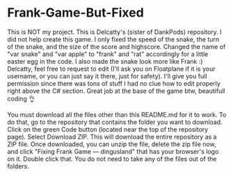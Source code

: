 # Frank-Game-But-Fixed
This is NOT my project.  This is Delcatty's (sister of DankPods) repository.  I did not help create this game.  I only fixed the speed of the snake, the turn of the snake, and the size of the score and highscore.  Changed the name of "var snake" and "var apple" to "frank" and "rat" accordingly for a little easter egg in the code.  I also made the snake look more like Frank :)  
Delcatty, feel free to request to edit (I'll ask you on Floatplane if it is your username, or you can just say it there, just for safety).  I'll give you full permission since there was tons of stuff I had no clue how to edit properly right above the C# section.  Great job at the base of the game btw, beautifull coding 👌

You must download all the files other than this README.md for it to work.  To do that, go to the repository that contains the folder you want to download.  Click on the green Code button (located near the top of the repository page).  Select Download ZIP. This will download the entire repository as a ZIP file.  Once downloaded, you can unzip the file, delete the zip file now, and click "Fixing Frank Game — dingusland" that has your browser's logo on it.  Double click that.  You do not need to take any of the files out of the folders.  
